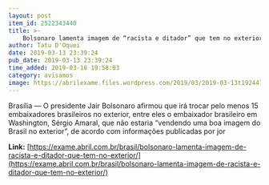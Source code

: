 ```yaml
---
layout: post
item_id: 2522343440
title: >-
    Bolsonaro lamenta imagem de “racista e ditador” que tem no exterior
author: Tatu D'Oquei
date: 2019-03-13 23:39:24
pub_date: 2019-03-13 23:39:24
time_added: 2019-03-18 19:58:03
category: avisamos
image: https://abrilexame.files.wordpress.com/2019/03/2019-03-13t192447z_1_lynxnpef2c1xq_rtroptp_4_brazil-paraguay.jpg?quality=70&strip=info&w=680&h=453&crop=1
---
```


Brasília — O presidente Jair Bolsonaro afirmou que irá trocar pelo menos 15 embaixadores brasileiros no exterior, entre eles o embaixador brasileiro em Washington, Sérgio Amaral, que não estaria “vendendo uma boa imagem do Brasil no exterior”, de acordo com informações publicadas por jor

**Link:** [https://exame.abril.com.br/brasil/bolsonaro-lamenta-imagem-de-racista-e-ditador-que-tem-no-exterior/](https://exame.abril.com.br/brasil/bolsonaro-lamenta-imagem-de-racista-e-ditador-que-tem-no-exterior/)

